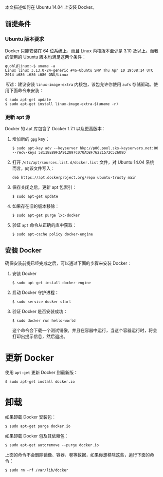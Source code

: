 本文描述如何在 Ubuntu 14.04 上安装 Docker。

## 前提条件

### Ubuntu 版本要求

Docker 只能安装在 64 位系统上，而且 Linux 内核版本至少是 3.10 及以上。而我的使用的 Ubuntu 版本均满足这两个条件：

```
guohl@linux:~$ uname -a
Linux linux 3.13.0-24-generic #46-Ubuntu SMP Thu Apr 10 19:08:14 UTC 2014 i686 i686 i686 GNU/Linux
```

*可选*：建议安装 `linux-image-extra` 内核包，该包允许你使用 `aufs` 存储驱动。使用下面命令来安装：

```
$ sudo apt-get update
$ sudo apt-get install linux-image-extra-$(uname -r)
```

### 更新 apt 源

Docker 的 apt 库包含了 Docker 1.7.1 以及更高版本：

1. 增加新的 `gpg` key：

    ```
    $ sudo apt-key adv --keyserver hkp://p80.pool.sks-keyservers.net:80 --recv-keys 58118E89F3A912897C070ADBF76221572C52609D
    ```

2. 打开 `/etc/apt/sources.list.d/docker.list` 文件，对 Ubuntu 14.04 系统而言，向该文件写入：

    ```
    deb https://apt.dockerproject.org/repo ubuntu-trusty main
    ```

3. 保存关闭之后，更新 apt 包索引：

    ```
    $ sudo apt-get update
    ```

4. 如果存在旧的版本移除：

    ```
    $ sudo apt-get purge lxc-docker
    ```

5. 验证 `apt` 命令从正确的库中获取：

    ```
    $ sudo apt-cache policy docker-engine
    ```

## 安装 Docker

确保安装前提已经完成之后，可以通过下面的步骤来安装 Docker：

1. 安装 Docker

    ```
    $ sudo apt-get install docker-engine
    ```

2. 启动 Docker 守护进程：

   ```
   $ sudo service docker start
   ```

3. 验证 Docker 是否安装成功：

   ```
   $ sudo docker run hello-world
   ```

   这个命令会下载一个测试镜像，并且在容器中运行，当这个容器运行时，将会打印出提示信息，然后退出。

# 更新 Docker

使用 `apt-get` 更新 Docker 到最新版：

```
$ sudo apt-get install docker.io
```

# 卸载

如果卸载 Docker 安装包：

```
$ sudo apt-get purge docker.io
```

如果卸载 Docker 包及其依赖包：

```
$ sudo apt-get autoremove --purge docker.io
```

上面的命令不会删除镜像、容器、卷等数据，如果你想移除这些，运行下面的命令：

```
$ sudo rm -rf /var/lib/docker
```
